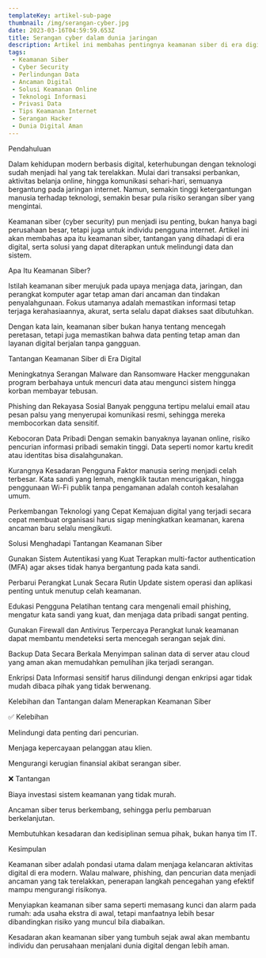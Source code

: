 ```yaml
---
templateKey: artikel-sub-page
thumbnail: /img/serangan-cyber.jpg
date: 2023-03-16T04:59:59.653Z
title: Serangan cyber dalam dunia jaringan
description: Artikel ini membahas pentingnya keamanan siber di era digital, berbagai tantangan yang dihadapi seperti malware, phishing, hingga kebocoran data, serta solusi praktis yang dapat diterapkan individu maupun perusahaan untuk melindungi sistem dan informasi dari ancaman siber.
tags:
 - Keamanan Siber
 - Cyber Security
 - Perlindungan Data
 - Ancaman Digital
 - Solusi Keamanan Online
 - Teknologi Informasi
 - Privasi Data
 - Tips Keamanan Internet
 - Serangan Hacker
 - Dunia Digital Aman
---
```


Pendahuluan

Dalam kehidupan modern berbasis digital, keterhubungan dengan teknologi sudah menjadi hal yang tak terelakkan. Mulai dari transaksi perbankan, aktivitas belanja online, hingga komunikasi sehari-hari, semuanya bergantung pada jaringan internet. Namun, semakin tinggi ketergantungan manusia terhadap teknologi, semakin besar pula risiko serangan siber yang mengintai.

Keamanan siber (cyber security) pun menjadi isu penting, bukan hanya bagi perusahaan besar, tetapi juga untuk individu pengguna internet. Artikel ini akan membahas apa itu keamanan siber, tantangan yang dihadapi di era digital, serta solusi yang dapat diterapkan untuk melindungi data dan sistem.

Apa Itu Keamanan Siber?

Istilah keamanan siber merujuk pada upaya menjaga data, jaringan, dan perangkat komputer agar tetap aman dari ancaman dan tindakan penyalahgunaan. Fokus utamanya adalah memastikan informasi tetap terjaga kerahasiaannya, akurat, serta selalu dapat diakses saat dibutuhkan.

Dengan kata lain, keamanan siber bukan hanya tentang mencegah peretasan, tetapi juga memastikan bahwa data penting tetap aman dan layanan digital berjalan tanpa gangguan.

Tantangan Keamanan Siber di Era Digital

Meningkatnya Serangan Malware dan Ransomware
Hacker menggunakan program berbahaya untuk mencuri data atau mengunci sistem hingga korban membayar tebusan.

Phishing dan Rekayasa Sosial
Banyak pengguna tertipu melalui email atau pesan palsu yang menyerupai komunikasi resmi, sehingga mereka membocorkan data sensitif.

Kebocoran Data Pribadi
Dengan semakin banyaknya layanan online, risiko pencurian informasi pribadi semakin tinggi. Data seperti nomor kartu kredit atau identitas bisa disalahgunakan.

Kurangnya Kesadaran Pengguna
Faktor manusia sering menjadi celah terbesar. Kata sandi yang lemah, mengklik tautan mencurigakan, hingga penggunaan Wi-Fi publik tanpa pengamanan adalah contoh kesalahan umum.

Perkembangan Teknologi yang Cepat
Kemajuan digital yang terjadi secara cepat membuat organisasi harus sigap meningkatkan keamanan, karena ancaman baru selalu mengikuti.

Solusi Menghadapi Tantangan Keamanan Siber

Gunakan Sistem Autentikasi yang Kuat
Terapkan multi-factor authentication (MFA) agar akses tidak hanya bergantung pada kata sandi.

Perbarui Perangkat Lunak Secara Rutin
Update sistem operasi dan aplikasi penting untuk menutup celah keamanan.

Edukasi Pengguna
Pelatihan tentang cara mengenali email phishing, mengatur kata sandi yang kuat, dan menjaga data pribadi sangat penting.

Gunakan Firewall dan Antivirus Terpercaya
Perangkat lunak keamanan dapat membantu mendeteksi serta mencegah serangan sejak dini.

Backup Data Secara Berkala
Menyimpan salinan data di server atau cloud yang aman akan memudahkan pemulihan jika terjadi serangan.

Enkripsi Data
Informasi sensitif harus dilindungi dengan enkripsi agar tidak mudah dibaca pihak yang tidak berwenang.

Kelebihan dan Tantangan dalam Menerapkan Keamanan Siber

✅ Kelebihan

Melindungi data penting dari pencurian.

Menjaga kepercayaan pelanggan atau klien.

Mengurangi kerugian finansial akibat serangan siber.

❌ Tantangan

Biaya investasi sistem keamanan yang tidak murah.

Ancaman siber terus berkembang, sehingga perlu pembaruan berkelanjutan.

Membutuhkan kesadaran dan kedisiplinan semua pihak, bukan hanya tim IT.

Kesimpulan

Keamanan siber adalah pondasi utama dalam menjaga kelancaran aktivitas digital di era modern. Walau malware, phishing, dan pencurian data menjadi ancaman yang tak terelakkan, penerapan langkah pencegahan yang efektif mampu mengurangi risikonya.

Menyiapkan keamanan siber sama seperti memasang kunci dan alarm pada rumah: ada usaha ekstra di awal, tetapi manfaatnya lebih besar dibandingkan risiko yang muncul bila diabaikan.

Kesadaran akan keamanan siber yang tumbuh sejak awal akan membantu individu dan perusahaan menjalani dunia digital dengan lebih aman.